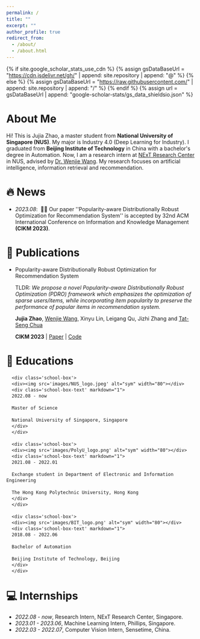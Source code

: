 ```yaml
---
permalink: /
title: ""
excerpt: ""
author_profile: true
redirect_from: 
  - /about/
  - /about.html
---
```


{% if site.google_scholar_stats_use_cdn %}
{% assign gsDataBaseUrl = "https://cdn.jsdelivr.net/gh/" | append: site.repository | append: "@" %}
{% else %}
{% assign gsDataBaseUrl = "https://raw.githubusercontent.com/" | append: site.repository | append: "/" %}
{% endif %}
{% assign url = gsDataBaseUrl | append: "google-scholar-stats/gs_data_shieldsio.json" %}

# About Me
<span class='anchor' id='about-me'></span>

Hi! This is Jujia Zhao, a master student from **National University of Singapore (NUS)**. My major is Industry 4.0 (Deep Learning for Industry). I graduated from **Beijing Institute of Technology** in China with a bachelor's degree in Automation. Now, I am a research intern at [NExT Research Center](https://www.nextcenter.org/) in NUS, advised by [Dr. Wenjie Wang](https://wenjiewwj.github.io/). My research focuses on artificial intelligence, information retrieval and recommendation.

# 🔥 News
- *2023.08*: &nbsp;🎉🎉 Our paper ''Popularity-aware Distributionally Robust Optimization for Recommendation System'' is accepted by 32nd ACM International Conference on Information and Knowledge Management **(CIKM 2023)**. 

# 📝 Publications 

- Popularity-aware Distributionally Robust Optimization for Recommendation System

  TLDR: *We propose a novel Popularity-aware Distributionally Robust Optimization (PDRO) framework which emphasizes the optimization of sparse users/items, while incorporating item popularity to preserve the performance of popular items in recommendation system.*

  **Jujia Zhao**, [Wenjie Wang](https://wenjiewwj.github.io/), Xinyu Lin, Leigang Qu, Jizhi Zhang and [Tat-Seng Chua](https://www.chuatatseng.com/)

  **CIKM 2023** \| [Paper](paper/2023_CIKM_PDRO.pdf) \| [Code](https://github.com/Polaris-JZ/PDRO)


# 📖 Educations

      <div class='school-box'>
      <div><img src='images/NUS_logo.jpeg' alt="sym" width="80"></div>
      <div class='school-box-text' markdown="1">
      2022.08 - now

      Master of Science

      National University of Singapore, Singapore
      </div>
      </div>

      <div class='school-box'>
      <div><img src='images/PolyU_logo.png' alt="sym" width="80"></div>
      <div class='school-box-text' markdown="1">
      2021.08 - 2022.01

      Exchange student in Department of Electronic and Information Engineering

      The Hong Kong Polytechnic University, Hong Kong
      </div>
      </div>

      <div class='school-box'>
      <div><img src='images/BIT_logo.png' alt="sym" width="80"></div>
      <div class='school-box-text' markdown="1">
      2018.08 - 2022.06

      Bachelor of Automation

      Beijing Institute of Technology, Beijing
      </div>
      </div>

# 💻 Internships
- *2022.08 - now*, Research Intern, NExT Research Center, Singapore.
- *2023.01 - 2023.06*, Machine Learning Intern, Phillips, Singapore.
- *2022.03 - 2022.07*, Computer Vision Intern, Sensetime, China.